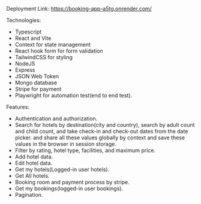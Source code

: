 Deployment Link: https://booking-app-a5tg.onrender.com/

Technologies:
- Typescript
- React and Vite
- Context for state management
- React hook form for form validation
- TailwindCSS for styling
- NodeJS
- Express
- JSON Web Token
- Mongo database
- Stripe for payment
- Playwright for automation test(end to end test). 

Features: 
- Authentication and authorization.
- Search for hotels by destination(city and country), search by adult count and child count, and take check-in and check-out dates from the date picker.
and share all these values globally by context and save these values in the browser in session storage.
- Filter by rating, hotel type, facilities, and maximum price.
- Add hotel data.
- Edit hotel data.
- Get my hotels(Logged-in user hotels).
- Get All hotels.
- Booking room and payment process by stripe.
- Get my bookings(logged-in user bookings).
- Pagination.
